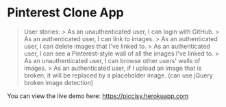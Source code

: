 # Pinterest Clone App
   > User stories:
     > As an unauthenticated user, I can login with GitHub.
     > As an authenticated user, I can link to images.
     > As an authenticated user, I can delete images that I've linked to.
     > As an authenticated user, I can see a Pinterest-style wall of all the images I've linked to.
     > As an unauthenticated user, I can browse other users' walls of images.
     > As an authenticated user, if I upload an image that is broken, it will be replaced by a placeholder image. (can use jQuery broken image detection)


You can view the live demo here: https://piccisy.herokuapp.com
